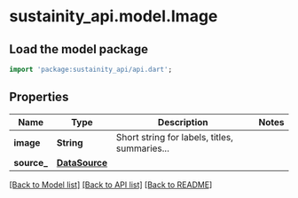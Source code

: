 # sustainity_api.model.Image

## Load the model package
```dart
import 'package:sustainity_api/api.dart';
```

## Properties
Name | Type | Description | Notes
------------ | ------------- | ------------- | -------------
**image** | **String** | Short string for labels, titles, summaries... | 
**source_** | [**DataSource**](DataSource.md) |  | 

[[Back to Model list]](../README.md#documentation-for-models) [[Back to API list]](../README.md#documentation-for-api-endpoints) [[Back to README]](../README.md)


